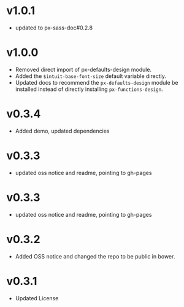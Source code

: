 v1.0.1
==============================
* updated to px-sass-doc#0.2.8

v1.0.0
==============================
* Removed direct import of px-defaults-design module.
* Added the `$intuit-base-font-size` default variable directly.
* Updated docs to recommend the `px-defaults-design` module be installed instead of directly installing `px-functions-design`.

v0.3.4
==============================
* Added demo, updated dependencies

v0.3.3
==============================
* updated oss notice and readme, pointing to gh-pages

v0.3.3
==============================
* updated oss notice and readme, pointing to gh-pages

v0.3.2
==============================
* Added OSS notice and changed the repo to be public in bower.

v0.3.1
======================
* Updated License
